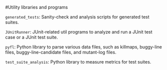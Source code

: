 #Utility libraries and programs

`generated_tests`: Sanity-check and analysis scripts for generated test suites.

`JUnitRunner`: JUnit-related util programs to analyze and run a JUnit test case
               or a JUnit test suite.

`pyfl`: Python library to parse various data files, such as killmaps, buggy-line
        files, buggy-line-candidate files, and mutant-log files.

`test_suite_analysis`: Python library to measure metrics for test suites.
